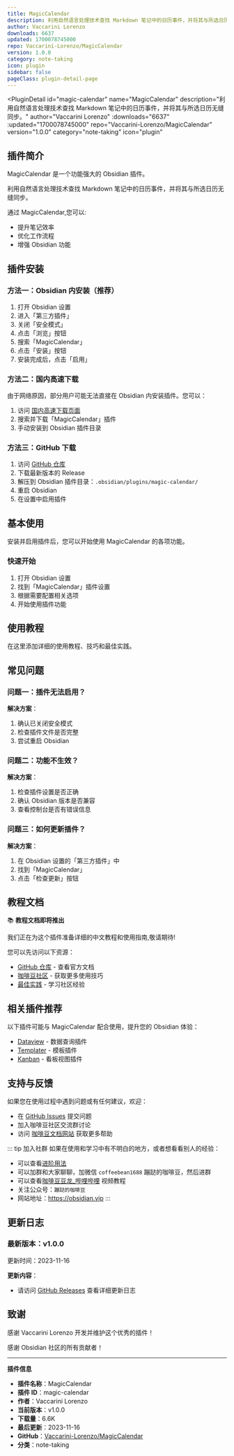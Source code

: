 ```yaml
---
title: MagicCalendar
description: 利用自然语言处理技术查找 Markdown 笔记中的日历事件，并将其与所选日历无缝同步。
author: Vaccarini Lorenzo
downloads: 6637
updated: 1700078745000
repo: Vaccarini-Lorenzo/MagicCalendar
version: 1.0.0
category: note-taking
icon: plugin
sidebar: false
pageClass: plugin-detail-page
---
```


<PluginDetail
  id="magic-calendar"
  name="MagicCalendar"
  description="利用自然语言处理技术查找 Markdown 笔记中的日历事件，并将其与所选日历无缝同步。"
  author="Vaccarini Lorenzo"
  :downloads="6637"
  :updated="1700078745000"
  repo="Vaccarini-Lorenzo/MagicCalendar"
  version="1.0.0"
  category="note-taking"
  icon="plugin"
>

<!-- AUTO_GENERATED_START -->
## 插件简介

MagicCalendar 是一个功能强大的 Obsidian 插件。

利用自然语言处理技术查找 Markdown 笔记中的日历事件，并将其与所选日历无缝同步。

通过 MagicCalendar,您可以:

- 提升笔记效率
- 优化工作流程
- 增强 Obsidian 功能

<!-- AUTO_GENERATED_END -->

<!-- AUTO_GENERATED_START -->
## 插件安装

### 方法一：Obsidian 内安装（推荐）

1. 打开 Obsidian 设置
2. 进入「第三方插件」
3. 关闭「安全模式」
4. 点击「浏览」按钮
5. 搜索「MagicCalendar」
6. 点击「安装」按钮
7. 安装完成后，点击「启用」

### 方法二：国内高速下载

由于网络原因，部分用户可能无法直接在 Obsidian 内安装插件。您可以：

1. 访问 [国内高速下载页面](/zh/documentation/obsidian-plugins-download.html)
2. 搜索并下载「MagicCalendar」插件
3. 手动安装到 Obsidian 插件目录

### 方法三：GitHub 下载

1. 访问 [GitHub 仓库](https://github.com/Vaccarini-Lorenzo/MagicCalendar)
2. 下载最新版本的 Release
3. 解压到 Obsidian 插件目录：`.obsidian/plugins/magic-calendar/`
4. 重启 Obsidian
5. 在设置中启用插件

## 基本使用

安装并启用插件后，您可以开始使用 MagicCalendar 的各项功能。

### 快速开始

1. 打开 Obsidian 设置
2. 找到「MagicCalendar」插件设置
3. 根据需要配置相关选项
4. 开始使用插件功能

<!-- AUTO_GENERATED_END -->

<!-- CUSTOM_CONTENT_START:tutorial -->
## 使用教程

在这里添加详细的使用教程、技巧和最佳实践。

<!-- CUSTOM_CONTENT_END:tutorial -->

<!-- SHARED_CONTENT_START -->
## 常见问题

### 问题一：插件无法启用？

**解决方案**：
1. 确认已关闭安全模式
2. 检查插件文件是否完整
3. 尝试重启 Obsidian

### 问题二：功能不生效？

**解决方案**：
1. 检查插件设置是否正确
2. 确认 Obsidian 版本是否兼容
3. 查看控制台是否有错误信息

### 问题三：如何更新插件？

**解决方案**：
1. 在 Obsidian 设置的「第三方插件」中
2. 找到「MagicCalendar」
3. 点击「检查更新」按钮

## 教程文档

📚 **教程文档即将推出**

我们正在为这个插件准备详细的中文教程和使用指南,敬请期待!

您可以先访问以下资源：
- [GitHub 仓库](https://github.com/Vaccarini-Lorenzo/MagicCalendar) - 查看官方文档
- [咖啡豆社区](/zh/bases/) - 获取更多使用技巧
- [最佳实践](/zh/best-practices/) - 学习社区经验

## 相关插件推荐

以下插件可能与 MagicCalendar 配合使用，提升您的 Obsidian 体验：

- [Dataview](/zh/plugins/dataview.html) - 数据查询插件
- [Templater](/zh/plugins/templater-obsidian.html) - 模板插件
- [Kanban](/zh/plugins/obsidian-kanban.html) - 看板视图插件

## 支持与反馈

如果您在使用过程中遇到问题或有任何建议，欢迎：

- 在 [GitHub Issues](https://github.com/Vaccarini-Lorenzo/MagicCalendar/issues) 提交问题
- 加入咖啡豆社区交流群讨论
- 访问 [咖啡豆文档网站](https://obsidian.vip) 获取更多帮助

::: tip 加入社群
如果在使用和学习中有不明白的地方，或者想看看别人的经验：
- 可以查看[进阶用法](/zh/advanced)
- 可以加群和大家聊聊，加微信 `coffeebean1688` 蹦跶的咖啡豆，然后进群
- 可以查看[咖啡豆豆龙_哔哩哔哩](https://space.bilibili.com/618777356) 视频教程
- 关注公众号：`蹦跶的咖啡豆`
- 网站地址：https://obsidian.vip
:::
<!-- SHARED_CONTENT_END -->

<!-- AUTO_GENERATED_START -->
## 更新日志

### 最新版本：v1.0.0

更新时间：2023-11-16

**更新内容**：
- 请访问 [GitHub Releases](https://github.com/Vaccarini-Lorenzo/MagicCalendar/releases) 查看详细更新日志

## 致谢

感谢 Vaccarini Lorenzo 开发并维护这个优秀的插件！

感谢 Obsidian 社区的所有贡献者！

---

**插件信息**
- **插件名称**：MagicCalendar
- **插件 ID**：magic-calendar
- **作者**：Vaccarini Lorenzo
- **当前版本**：v1.0.0
- **下载量**：6.6K
- **最后更新**：2023-11-16
- **GitHub**：[Vaccarini-Lorenzo/MagicCalendar](https://github.com/Vaccarini-Lorenzo/MagicCalendar)
- **分类**：note-taking
<!-- AUTO_GENERATED_END -->

</PluginDetail>

